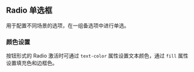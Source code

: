 <div class="demo-header">
<p class="overviewicon">
  <span class="wapi-form-radioboxgroup"/>
</p>

## Radio 单选框

<nova-uxlink widget-name="Selectgroup"></nova-uxlink>

用于配置不同场景的选项，在一组备选项中进行单选。

</div>

### 颜色设置

按钮形式的 Radio 激活时可通过 `text-color` 属性设置文本颜色，通过 `fill` 属性设置填充色和边框色。

<demo-editor-mobilefirst link="radio/active-color.vue"></demo-editor-mobilefirst>

<br />
